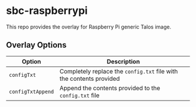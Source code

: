 # sbc-raspberrypi

This repo provides the overlay for Raspberry Pi generic Talos image.

## Overlay Options

| Option            | Description                                                         |
| ----------------- | ------------------------------------------------------------------- |
| `configTxt`       | Completely replace the `config.txt` file with the contents provided |
| `configTxtAppend` | Append the contents provided to the `config.txt` file               |
